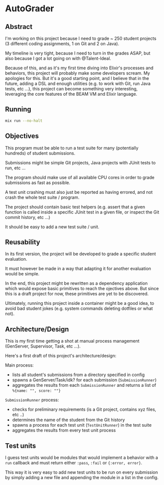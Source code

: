 # AutoGrader

## Abstract

I'm working on this project because I need to grade ~ 250 student projects
(3 different coding assignments, 1 on Git and 2 on Java).

My timeline is very tight, because I need to turn in the grades ASAP, but also
because I got a lot going on with @Talent-Ideal.

Because of this, and as it's my first time diving into Elixir's processes and
behaviors, this project will probably make some developers scream. My apologies
for this. But it's a good starting point, and I believe that in the future,
adding a DSL and enough utilities (e.g. to work with Git, run Java tests,
etc ...), this project can become something very interesting, leveraging the
core features of the BEAM VM and Elixir language.

## Running

```bash
mix run --no-halt
```

## Objectives

This program must be able to run a test suite for many (potentially hundreds)
of student submissions.

Submissions might be simple Git projects, Java projects with JUnit tests to
run, etc ...

The program should make use of all available CPU cores in order to grade
submissions as fast as possible.

A test unit crashing must also just be reported as having errored, and not
crash the whole test suite / program.

The project should contain basic test helpers (e.g. assert that a given
function is called inside a specific JUnit test in a given file, or inspect
the Git commit history, etc ...)

It should be easy to add a new test suite / unit.

## Reusability

In its first version, the project will be developed to grade a specific
student evaluation.

It must however be made in a way that adapting it for another evaluation
would be simple.

In the end, this project might be rewritten as a dependency application which
would expose basic primitives to reach the ojectives above. But since this is
a draft project for now, these primitives are yet to be discovered.

Ultimately, running this project inside a container might be a good idea, to
avoid bad student jokes (e.g. system commands deleting dotfiles or what not).

## Architecture/Design

This is my first time getting a shot at manual process management (GenServer,
Supervisor, Task, etc ...).

Here's a first draft of this project's architecture/design:

Main process:
- lists all student's submissions from a directory specified
in config
- spawns a GenServer/Task/idk? for each submission (`SubmissionRunner`)
- aggregates the results from each `SubmissionRunner` and returns a list of
`%{name: "", score: ""}`

`SubmissionRunner` process:
  - checks for preliminary requirements (is a Git project, contains xyz files,
etc ..)
  - determines the name of the student from the Git
history
  - spawns a process for each test unit (`TestUnitRunner`) in
the test suite
  - aggregates the results from every test unit process

## Test units

I guess test units would be modules that would implement a behavior with a
`run` callback and must return either `:pass`, `:fail` or `{:error, error}`.

This way it is very easy to add new test units to be run on every submission by
simply adding a new file and appending the module in a list in the config.
